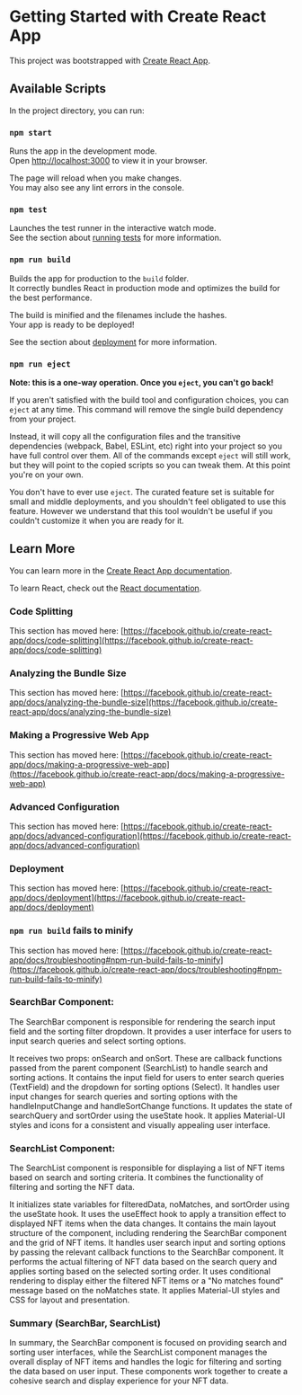 # Getting Started with Create React App

This project was bootstrapped with [Create React App](https://github.com/facebook/create-react-app).

## Available Scripts

In the project directory, you can run:

### `npm start`

Runs the app in the development mode.\
Open [http://localhost:3000](http://localhost:3000) to view it in your browser.

The page will reload when you make changes.\
You may also see any lint errors in the console.

### `npm test`

Launches the test runner in the interactive watch mode.\
See the section about [running tests](https://facebook.github.io/create-react-app/docs/running-tests) for more information.

### `npm run build`

Builds the app for production to the `build` folder.\
It correctly bundles React in production mode and optimizes the build for the best performance.

The build is minified and the filenames include the hashes.\
Your app is ready to be deployed!

See the section about [deployment](https://facebook.github.io/create-react-app/docs/deployment) for more information.

### `npm run eject`

**Note: this is a one-way operation. Once you `eject`, you can't go back!**

If you aren't satisfied with the build tool and configuration choices, you can `eject` at any time. This command will remove the single build dependency from your project.

Instead, it will copy all the configuration files and the transitive dependencies (webpack, Babel, ESLint, etc) right into your project so you have full control over them. All of the commands except `eject` will still work, but they will point to the copied scripts so you can tweak them. At this point you're on your own.

You don't have to ever use `eject`. The curated feature set is suitable for small and middle deployments, and you shouldn't feel obligated to use this feature. However we understand that this tool wouldn't be useful if you couldn't customize it when you are ready for it.

## Learn More

You can learn more in the [Create React App documentation](https://facebook.github.io/create-react-app/docs/getting-started).

To learn React, check out the [React documentation](https://reactjs.org/).

### Code Splitting

This section has moved here: [https://facebook.github.io/create-react-app/docs/code-splitting](https://facebook.github.io/create-react-app/docs/code-splitting)

### Analyzing the Bundle Size

This section has moved here: [https://facebook.github.io/create-react-app/docs/analyzing-the-bundle-size](https://facebook.github.io/create-react-app/docs/analyzing-the-bundle-size)

### Making a Progressive Web App

This section has moved here: [https://facebook.github.io/create-react-app/docs/making-a-progressive-web-app](https://facebook.github.io/create-react-app/docs/making-a-progressive-web-app)

### Advanced Configuration

This section has moved here: [https://facebook.github.io/create-react-app/docs/advanced-configuration](https://facebook.github.io/create-react-app/docs/advanced-configuration)

### Deployment

This section has moved here: [https://facebook.github.io/create-react-app/docs/deployment](https://facebook.github.io/create-react-app/docs/deployment)

### `npm run build` fails to minify

This section has moved here: [https://facebook.github.io/create-react-app/docs/troubleshooting#npm-run-build-fails-to-minify](https://facebook.github.io/create-react-app/docs/troubleshooting#npm-run-build-fails-to-minify)

### SearchBar Component:

The SearchBar component is responsible for rendering the search input field and the sorting filter dropdown. It provides a user interface for users to input search queries and select sorting options.

It receives two props: onSearch and onSort. These are callback functions passed from the parent component (SearchList) to handle search and sorting actions.
It contains the input field for users to enter search queries (TextField) and the dropdown for sorting options (Select).
It handles user input changes for search queries and sorting options with the handleInputChange and handleSortChange functions.
It updates the state of searchQuery and sortOrder using the useState hook.
It applies Material-UI styles and icons for a consistent and visually appealing user interface.

### SearchList Component:

The SearchList component is responsible for displaying a list of NFT items based on search and sorting criteria. It combines the functionality of filtering and sorting the NFT data.

It initializes state variables for filteredData, noMatches, and sortOrder using the useState hook.
It uses the useEffect hook to apply a transition effect to displayed NFT items when the data changes.
It contains the main layout structure of the component, including rendering the SearchBar component and the grid of NFT items.
It handles user search input and sorting options by passing the relevant callback functions to the SearchBar component.
It performs the actual filtering of NFT data based on the search query and applies sorting based on the selected sorting order.
It uses conditional rendering to display either the filtered NFT items or a "No matches found" message based on the noMatches state.
It applies Material-UI styles and CSS for layout and presentation.

### Summary (SearchBar, SearchList)

In summary, the SearchBar component is focused on providing search and sorting user interfaces, while the SearchList component manages the overall display of NFT items and handles the logic for filtering and sorting the data based on user input. These components work together to create a cohesive search and display experience for your NFT data.
